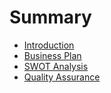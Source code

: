 # Summary

* [Introduction](README.md)
* [Business Plan](business_plan.md)
* [SWOT Analysis](swot.md)
* [Quality Assurance](quality_assurance.md)

